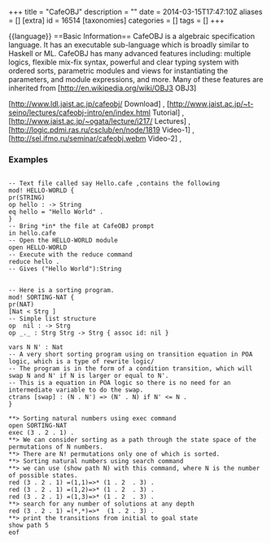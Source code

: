 +++
title = "CafeOBJ"
description = ""
date = 2014-03-15T17:47:10Z
aliases = []
[extra]
id = 16514
[taxonomies]
categories = []
tags = []
+++

{{language}}
==Basic Information==
CafeOBJ is a algebraic specification language.
It has an executable sub-language which is broadly similar to Haskell or ML.
CafeOBJ has many advanced features including: multiple logics, flexible mix-fix syntax, powerful and clear typing system with ordered sorts, parametric modules and views for instantiating the parameters, and module expressions, and more.
Many of these features are inherited from [http://en.wikipedia.org/wiki/OBJ3 OBJ3]

[http://www.ldl.jaist.ac.jp/cafeobj/ Download] ,
[http://www.jaist.ac.jp/~t-seino/lectures/cafeobj-intro/en/index.html Tutorial] ,
[http://www.jaist.ac.jp/~ogata/lecture/i217/ Lectures] ,
[http://logic.pdmi.ras.ru/csclub/en/node/1819 Video-1] ,
[http://sel.ifmo.ru/seminar/cafeobj.webm Video-2] ,





### Examples


```CafeOB

-- Text file called say Hello.cafe ,contains the following
mod! HELLO-WORLD {
pr(STRING)
op hello : -> String
eq hello = "Hello World" .
}
-- Bring *in* the file at CafeOBJ prompt
in hello.cafe
-- Open the HELLO-WORLD module
open HELLO-WORLD
-- Execute with the reduce command
reduce hello .
-- Gives ("Hello World"):String

```




```CafeOB

-- Here is a sorting program.
mod! SORTING-NAT {
pr(NAT)
[Nat < Strg ]
-- Simple list structure
op  nil : -> Strg
op _._ : Strg Strg -> Strg { assoc id: nil }

vars N N' : Nat
-- A very short sorting program using on transition equation in POA logic, which is a type of rewrite logic/
-- The program is in the form of a condition transition, which will swap N and N' if N is larger or equal to N'.
-- This is a equation in POA logic so there is no need for an intermediate variable to do the swap.
ctrans [swap] : (N . N') => (N' . N) if N' <= N .
}

**> Sorting natural numbers using exec command
open SORTING-NAT
exec (3 . 2 . 1) .
**> We can consider sorting as a path through the state space of the permutations of N numbers.
**> There are N! permutations only one of which is sorted.
**> Sorting natural numbers using search command
**> we can use (show path N) with this command, where N is the number of possible states.
red (3 . 2 . 1) =(1,1)=>* (1 . 2  . 3) .
red (3 . 2 . 1) =(1,2)=>* (1 . 2  . 3) .
red (3 . 2 . 1) =(1,3)=>* (1 . 2  . 3) .
**> search for any number of solutions at any depth
red (3 . 2 . 1) =(*,*)=>*  (1 . 2 . 3) .
**> print the transitions from initial to goal state
show path 5
eof

```


